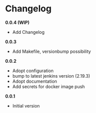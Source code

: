 # Changelog

**0.0.4 (WIP)**
- Add Changelog

**0.0.3**
- Add Makefile, versionbump possibility

**0.0.2**
- Adopt configuration
- bump to latest jenkins version (2.19.3)
- Adopt documentation
- Add secrets for docker image push

**0.0.1**
- Initial version

